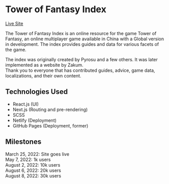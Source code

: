# Tower of Fantasy Index
[Live Site](https://toweroffantasy.info)  

The Tower of Fantasy Index is an online resource for the game Tower of Fantasy, an online multiplayer game available in China with a Global version in development. The index provides guides and data for various facets of the game.

The index was originally created by Pyrosu and a few others. It was later implemented as a website by Zakum.  
Thank you to everyone that has contributed guides, advice, game data, localizations, and their own content.

## Technologies Used
- React.js (UI)
- Next.js (Routing and pre-rendering)
- SCSS
- Netlify (Deployment)
- GitHub Pages (Deployment, former)

## Milestones
March 25, 2022: Site goes live  
May 7, 2022: 1k users  
August 2, 2022: 10k users  
August 6, 2022: 20k users  
August 8, 2022: 30k users